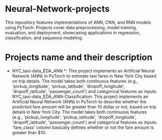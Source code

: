 # Neural-Network-projects
This repository features implementations of ANN, CNN, and RNN models using PyTorch. Projects cover data preprocessing, model training, evaluation, and deployment, showcasing applications in regression, classification, and sequence modeling.

# Projects name and their description
* NYC_taxi-data_EDA_ANN *: This project implements an Artificial Neural Network (ANN) in PyTorch to estimate taxi fares in New York City based on trip details. The model takes both continuous features (e.g., 'pickup_longitude', 'pickup_latitude', 'dropoff_longitude', 'dropoff_latitude', 'passenger_count') and categorical features as inputs.
NYC_taxi-data_EDA_ANN-Classification: This project implements an Artificial Neural Network (ANN) in PyTorch to describe whether the predicted fare amount will be greater than 10 dollar or not, based on trip details in New York City. The model takes both continuous features (e.g., 'pickup_longitude', 'pickup_latitude', 'dropoff_longitude', 'dropoff_latitude', 'passenger_count') and categorical features as inputs. 'fare_class' column basically defines whether or not the fare amount is greater than $10.
